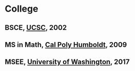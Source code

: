 # College

## BSCE, [UCSC](https://www.ucsc.edu/ "University of California, Santa Cruz"), 2002

## MS in Math, [Cal Poly Humboldt](http://humboldt.edu "formerly Humboldt State University"), 2009

<!--**TODO**

* Link to my thesis...
* Details about my time as a SERC docent...
* Details about my time with RESU...
* Link to my PV Barn project page
-->
## MSEE, [University of Washington](https://www.washington.edu/), 2017
<!--
**TODO**

* Links to some of my completed assignments...
* Links to some of my code for classes on github
-->
